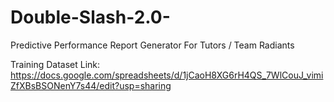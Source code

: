 # Double-Slash-2.0-
Predictive Performance Report Generator For Tutors / Team Radiants

Training Dataset Link: https://docs.google.com/spreadsheets/d/1jCaoH8XG6rH4QS_7WlCouJ_vimiZfXBsBSONenY7s44/edit?usp=sharing
